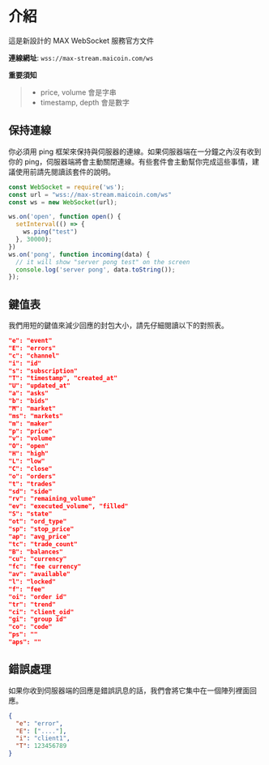 # 介紹

這是新設計的 MAX WebSocket 服務官方文件

__連線網址__: `wss://max-stream.maicoin.com/ws`

__重要須知__
> * price, volume 會是字串
> * timestamp, depth 會是數字

## 保持連線
你必須用 ping 框架來保持與伺服器的連線。如果伺服器端在一分鐘之內沒有收到你的 ping，伺服器端將會主動關閉連線。有些套件會主動幫你完成這些事情，建議使用前請先閱讀該套件的說明。

```javascript
const WebSocket = require('ws');
const url = "wss://max-stream.maicoin.com/ws"
const ws = new WebSocket(url);

ws.on('open', function open() {
  setInterval(() => {
    ws.ping("test")
  }, 30000);
})
ws.on('pong', function incoming(data) {
  // it will show "server pong test" on the screen
  console.log('server pong', data.toString());
});
```

## 鍵值表
我們用短的鍵值來減少回應的封包大小，請先仔細閱讀以下的對照表。

```json
"e": "event"
"E": "errors"
"c": "channel"
"i": "id"
"s": "subscription"
"T": "timestamp", "created_at"
"U": "updated_at"
"a": "asks"
"b": "bids"
"M": "market"
"ms": "markets"
"m": "maker"
"p": "price"
"v": "volume"
"O": "open"
"H": "high"
"L": "low"
"C": "close"
"o": "orders"
"t": "trades"
"sd": "side"
"rv": "remaining_volume"
"ev": "executed_volume", "filled"
"S": "state"
"ot": "ord_type"
"sp": "stop_price"
"ap": "avg_price"
"tc": "trade_count"
"B": "balances"
"cu": "currency"
"fc": "fee currency"
"av": "available"
"l": "locked"
"f": "fee"
"oi": "order id"
"tr": "trend"
"ci": "client_oid"
"gi": "group id"
"co": "code"
"ps": ""
"aps": ""
```

## 錯誤處理
如果你收到伺服器端的回應是錯誤訊息的話，我們會將它集中在一個陣列裡面回應。

```json
{
  "e": "error",
  "E": ["...."],
  "i": "client1",
  "T": 123456789
}
```
